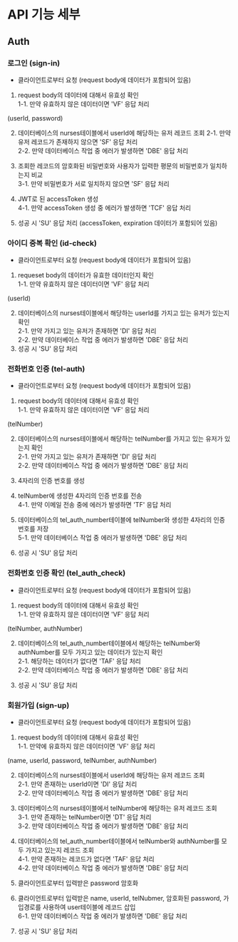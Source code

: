 # API 기능 세부
## Auth
### 로그인 (sign-in)
- 클라이언트로부터 요청 (request body에 데이터가 포함되어 있음)
1. request body의 데이터에 대해서 유효성 확인  
1-1. 만약 유효하지 않은 데이터이면 'VF' 응답 처리

(userId, password)

2. 데이터베이스의 nurses테이블에서 userId에 해당하는 유저 레코드 조회
2-1. 만약 유저 레코드가 존재하지 않으면 'SF' 응답 처리  
2-2. 만약 데이터베이스 작업 중 에러가 발생하면 'DBE' 응답 처리

3. 조회한 레코드의 암호화된 비밀번호와 사용자가 입력한 평문의 비밀번호가 일치하는지 비교  
3-1. 만약 비밀번호가 서로 일치하지 않으면 'SF' 응답 처리

4. JWT로 된 accessToken 생성  
4-1. 만약 accessToken 생성 중 에러가 발생하면 'TCF' 응답 처리

5. 성공 시 'SU' 응답 처리 (accessToken, expiration 데이터가 포함되어 있음)

### 아이디 중복 확인 (id-check)
- 클라이언트로부터 요청 (request body에 데이터가 포함되어 있음)
1. requeset body의 데이터가 유효한 데이터인지 확인  
1-1. 만약 유효하지 않은 데이터이면 'VF' 응답 처리

(userId)  

2. 데이터베이스의 nurses테이블에서 해당하는 userId를 가지고 있는 유저가 있는지 확인  
2-1. 만약 가지고 있는 유저가 존재하면 'DI' 응답 처리  
2-2. 만약 데이터베이스 작업 중 에러가 발생하면 'DBE' 응답 처리
3. 성공 시 'SU' 응답 처리

### 전화번호 인증 (tel-auth)
- 클라이언트로부터 요청 (request body에 데이터가 포함되어 있음)
1. request body의 데이터에 대해서 유효성 확인  
1-1. 만약 유효하지 않은 데이터이면 'VF' 응답 처리  

(telNumber)  

2. 데이터베이스의 nurses테이블에서 해당하는 telNumber를 가지고 있는 유저가 있는지 확인  
2-1. 만약 가지고 있는 유저가 존재하면 'DI' 응답 처리  
2-2. 만약 데이터베이스 작업 중 에러가 발생하면 'DBE' 응답 처리  

3. 4자리의 인증 번호를 생성  

4. telNumber에 생성한 4자리의 인증 번호를 전송  
4-1. 만약 이메일 전송 중에 에러가 발생하면 'TF' 응답 처리  

5. 데이터베이스의 tel_auth_number테이블에 telNumber와 생성한 4자리의 인증 번호를 저장  
5-1. 만약 데이터베이스 작업 중 에러가 발생하면 'DBE' 응답 처리  

6. 성공 시 'SU' 응답 처리

### 전화번호 인증 확인 (tel_auth_check)
- 클라이언트로부터 요청 (request body에 데이터가 포함되어 있음)
1. request body의 데이터에 대해서 유효성 확인  
1-1. 만약 유효하지 않은 데이터이면 'VF' 응답 처리  

(telNumber, authNumber)  

2. 데이터베이스의 tel_auth_number테이블에서 해당하는 telNumber와 authNumber를 모두 가지고 있는 데이터가 있는지 확인  
2-1. 해당하는 데이터가 없다면 'TAF' 응답 처리  
2-2. 만약 데이터베이스 작업 중 에러가 발생하면 'DBE' 응답 처리  

3. 성공 시 'SU' 응답 처리  

### 회원가입 (sign-up)
- 클라이언트로부터 요청 (request body에 데이터가 포함되어 있음)
1. request body의 데이터에 대해서 유효성 확인  
1-1. 만약에 유효하지 않은 데이터이면 'VF' 응답 처리  

(name, userId, password, telNumber, authNumber)  

2. 데이터베이스의 nurses테이블에서 userId에 해당하는 유저 레코드 조회  
2-1. 만약 존재하는 userId이면 'DI' 응답 처리  
2-2. 만약 데이터베이스 작업 중 에러가 발생하면 'DBE' 응답 처리  

3. 데이터베이스의 nurses테이블에서 telNumber에 해당하는 유저 레코드 조회  
3-1. 만약 존재하는 telNumber이면 'DT' 응답 처리  
3-2. 만약 데이터베이스 작업 중 에러가 발생하면 'DBE' 응답 처리  

4. 데이터베이스의 tel_auth_number테이블에서 telNumber와 authNumber를 모두 가지고 있는지 레코드 조회  
4-1. 만약 존재하는 레코드가 없다면 'TAF' 응답 처리  
4-2. 만약 데이터베이스 작업 중 에러가 발생하면 'DBE' 응답 처리  

5. 클라이언트로부터 입력받은 password 암호화  

6. 클라이언트로부터 입력받은 name, userId, telNubmer, 암호화된 password, 가입경로를 사용하여 user테이블에 레코드 삽입  
6-1. 만약 데이터베이스 작업 중 에러가 발생하면 'DBE' 응답 처리  

7. 성공 시 'SU' 응답 처리